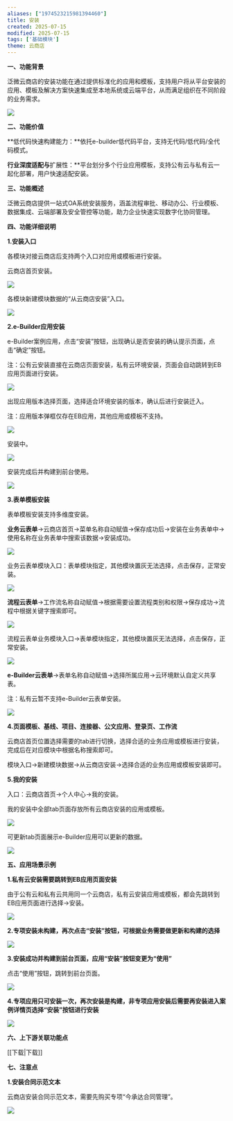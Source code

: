 ```yaml
---
aliases: ["1974523215981394460"]
title: 安装
created: 2025-07-15
modified: 2025-07-15
tags: ['基础模块']
theme: 云商店
---
```


**一、功能背景**

泛微云商店的安装功能在通过提供标准化的应用和模板，支持用户将从平台安装的应用、模板及解决方案快速集成至本地系统或云端平台，从而满足组织在不同阶段的业务需求。

![](5d7a5f03be612699c68b8980c5b1039f.jpg)

**二、功能价值**

**低代码快速构建能力‌：**依托‌e-builder低代码平台‌，支持无代码/低代码/全代码模式。

**行业深度适配与**扩展性：**平台划分多个行业应用模板，支持公有云与私有云一起化部署，用户快速适配安装。

**三、功能概述**

泛微云商店提供一站式OA系统安装服务，涵盖流程审批、移动办公、行业模板、数据集成、云端部署及安全管控等功能，助力企业快速实现数字化协同管理。

**四、功能详细说明**

**1.安装入口**

各模块对接云商店后支持两个入口对应用或模板进行安装。

云商店首页安装。

![](3b84acb110f8fb1e40d1d700cffcda47.jpg)

各模块新建模块数据的“从云商店安装”入口。

**![](d4f136d7822b29d9c7d1d43761b28977.jpg)**

**2.e-Builder应用安装**

e-Builder案例应用，点击“安装”按钮，出现确认是否安装的确认提示页面，点击“确定”按钮。

注：公有云安装直接在云商店页面安装，私有云环境安装，页面会自动跳转到EB应用页面进行安装。

![](4113d4f76799ada7014755da1a04c446.jpg)

出现应用版本选择页面，选择适合环境安装的版本，确认后进行安装迁入。

注：应用版本弹框仅存在EB应用，其他应用或模板不支持。

![](fdd0b8a6f8bace30d11e3d5de33e54dd.jpg)

安装中。

![](aea4e57dcfce04bb572f888a98a71051.jpg)

安装完成后并构建到前台使用。

![](53e22e378365f7e5669e49d64a7ef3a2.jpg)

**3.表单模板安装**

表单模板安装支持多维度安装。

**业务云表单**->云商店首页->菜单名称自动赋值->保存成功后->安装在业务表单中->使用名称在业务表单中搜索该数据->安装成功。

![](942c6a4d25c279b7062885b894900bb4.jpg)

业务云表单模块入口：表单模块指定，其他模块置灰无法选择，点击保存，正常安装。

![](b57f995da41cde52f88136bf5d725300.jpg)

**流程云表单**->工作流名称自动赋值->根据需要设置流程类别和权限->保存成功->流程中根据关键字搜索即可。

![](79113766ed0d8c6bf3656c8943b39406.jpg)

流程云表单业务模块入口->表单模块指定，其他模块置灰无法选择，点击保存，正常安装。

![](fb487459ab91b7e939971f6d0c0080bb.jpg)

**e-Builder云表单**->表单名称自动赋值->选择所属应用->云环境默认自定义共享表。

注：私有云暂不支持e-Builder云表单安装。

![](6d4ae38462e60a1a3e96e9b45a5816e5.jpg)

**4.页面模板、基线、项目、连接器、公文应用、登录页、工作流**

云商店首页位置选择需要的tab进行切换，选择合适的业务应用或模板进行安装，完成后在对应模块中根据名称搜索即可。

模块入口->新建模块数据->从云商店安装->选择合适的业务应用或模板安装即可。

**5.我的安装**

入口：云商店首页->个人中心->我的安装。

我的安装中全部tab页面存放所有云商店安装的应用或模板。

![](72c6d42b953a6ab2bd90a4775a67a1b1.jpg)

可更新tab页面展示e-Builder应用可以更新的数据。

![](78efa802b46611a1fd8c4c08f9757f57.jpg)

**五、应用场景示例**

**1.私有云安装需要跳转到EB应用页面安装**

由于公有云和私有云共用同一个云商店，私有云安装应用或模板，都会先跳转到EB应用页面进行选择->安装。

![](20e2d6184f92f649d1a7ec9c8c8441c8.jpg)

**2.专项安装未构建，再次点击“安装”按钮，可根据业务需要做更新和构建的选择**

**![](f11dfb30916e132d41c7bdd37e5507ef.jpg)**

**3.安装成功并构建到前台页面，应用“安装”按钮变更为“使用”**

点击“使用”按钮，跳转到前台页面。

**![](db9a3cc621a2cbf877ad04ead1c47e29.jpg)**

**4.专项应用只可安装一次，再次安装是构建，非专项应用安装后需要再安装进入案例详情页选择“安装”按钮进行安装**

**![](e074891b83f37f946c3c6cb2dc43acb6.jpg)**

**六、上下游关联功能点**

[[下载|下载]]

**七、注意点**

**1.安装合同示范文本**

云商店安装合同示范文本，需要先购买专项“今承达合同管理”。

![](55a6be85c7f5ad247726a0927d7b7a65.jpg)